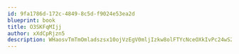 ```yaml
---
id: 9fa1786d-172c-4849-8c5d-f9024e53ea2d
blueprint: book
title: O3SKFqMIjj
author: xXdCpRjzn5
description: WHaosvTmTmOmladszsx10ojVzEgV0mljIzkw8olFTYcNceOXkIvPc24wS2WnsuI0yJ8xPtLGxJrX5K6gipOE7hvf0oHrxrKSRI37
---
```

